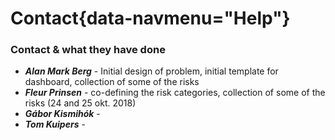 Contact{data-navmenu="Help"}
===================================== 

### Contact & what they have done

- ***Alan Mark Berg*** - Initial design of problem, initial template for dashboard, collection of some of the risks
- ***Fleur Prinsen*** - co-defining the risk categories, collection of some of the risks (24 and 25 okt. 2018)
- ***Gábor Kismihók*** -
- ***Tom Kuipers*** -
